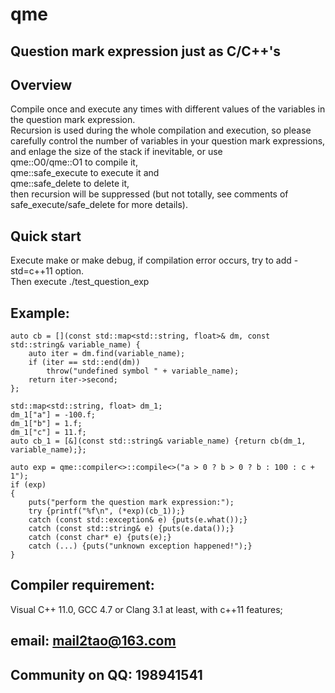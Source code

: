# qme
Question mark expression just as C/C++'s
-
Overview
-
Compile once and execute any times with different values of the variables in the question mark expression.</br>
Recursion is used during the whole compilation and execution, so please carefully control the number of variables in your question mark expressions, and enlage the size of the stack if inevitable, or use</br>
qme::O0/qme::O1 to compile it,</br>
qme::safe_execute to execute it and</br>
qme::safe_delete to delete it,</br>
then recursion will be suppressed (but not totally, see comments of safe_execute/safe_delete for more details).

Quick start
-
Execute make or make debug, if compilation error occurs, try to add -std=c++11 option.</br>
Then execute ./test_question_exp

Example:
-
```
auto cb = [](const std::map<std::string, float>& dm, const std::string& variable_name) {
	auto iter = dm.find(variable_name);
	if (iter == std::end(dm))
		throw("undefined symbol " + variable_name);
	return iter->second;
};

std::map<std::string, float> dm_1;
dm_1["a"] = -100.f;
dm_1["b"] = 1.f;
dm_1["c"] = 11.f;
auto cb_1 = [&](const std::string& variable_name) {return cb(dm_1, variable_name);};

auto exp = qme::compiler<>::compile<>("a > 0 ? b > 0 ? b : 100 : c + 1");
if (exp)
{
	puts("perform the question mark expression:");
	try {printf("%f\n", (*exp)(cb_1));}
	catch (const std::exception& e) {puts(e.what());}
	catch (const std::string& e) {puts(e.data());}
	catch (const char* e) {puts(e);}
	catch (...) {puts("unknown exception happened!");}
}
```
Compiler requirement:
-
Visual C++ 11.0, GCC 4.7 or Clang 3.1 at least, with c++11 features;</br>

email: mail2tao@163.com
-
Community on QQ: 198941541
-
